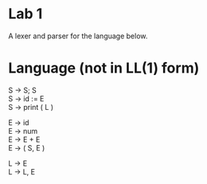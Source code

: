 # Lab 1
A lexer and parser for the language below.

# Language (not in LL(1) form)
S -> S; S  
S -> id := E  
S -> print ( L )  

E -> id  
E -> num  
E -> E + E  
E -> ( S, E )  

L -> E  
L -> L, E  

